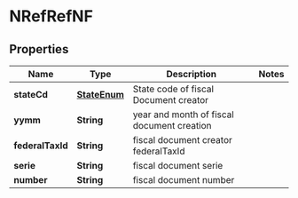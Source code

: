 
# NRefRefNF

## Properties
Name | Type | Description | Notes
------------ | ------------- | ------------- | -------------
**stateCd** | [**StateEnum**](StateEnum.md) | State code of fiscal Document creator | 
**yymm** | **String** | year and month of fiscal document creation | 
**federalTaxId** | **String** | fiscal document creator federalTaxId | 
**serie** | **String** | fiscal document serie | 
**number** | **String** | fiscal document number | 



